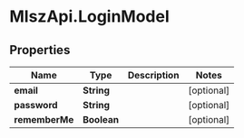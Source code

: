 # MlszApi.LoginModel

## Properties

Name | Type | Description | Notes
------------ | ------------- | ------------- | -------------
**email** | **String** |  | [optional] 
**password** | **String** |  | [optional] 
**rememberMe** | **Boolean** |  | [optional] 


